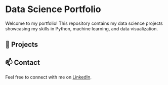 # Data Science Portfolio
Welcome to my portfolio! This repository contains my data science projects showcasing my skills in Python, machine learning, and data visualization.

## 🔹 Projects


## 📫 Contact
Feel free to connect with me on [LinkedIn](https://www.linkedin.com/in/anthonyleebeaumont/).
